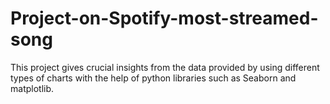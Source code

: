 # Project-on-Spotify-most-streamed-song
This project gives crucial insights from the data provided by using different types of charts with the help of python libraries such as Seaborn and matplotlib.
